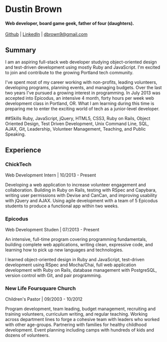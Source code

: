 # Dustin Brown
#### Web developer, board game geek, father of four (daughters).

[Github](http://github.com/dustinbrownman) |
[LinkedIn](http://linkedin.com/in/dustinbrownman) |
<dbrown9@gmail.com>

## Summary
I am an aspiring full-stack web developer studying object-oriented design and test-driven development using mostly Ruby and JavaScript. I'm excited to join and contribute to the growing Portland tech community.

I've spent most of my career working with non-profits, leading volunteers, developing programs, planning events, and managing budgets. Over the last two years I've pursued a growing interest in programming. In July 2013 was accepted into Epicodus, an intensive 4 month, forty hours per week web development class in Portland, OR. What I am learning during this time is preparing me to enter the exciting world of tech as a junior-level developer.

##Skills
Ruby,
JavaScript,
jQuery,
HTML5,
CSS3,
Ruby on Rails,
Object Oriented Design,
Test Driven Development,
Unix Command Line,
SQL,
AJAX,
Git,
Leadership,
Volunteer Management,
Teaching,
and Public Speaking.

## Experience
### ChickTech
Web Development Intern | 10/2013 - Present

Developing a web application to increase volunteer engagement and collaboration. Building in Ruby on Rails, testing with RSpec and Capybara, writing user permissions with Devise and CanCan, and improving usability with jQuery and AJAX. Using agile development with a team of 5 Epicodus students to produce a functional app within two weeks.

### Epicodus
Web Development Studen | 07/2013 - Present

An intensive, full-time program covering programming fundamentals, building complete web applications, writing clean, expressive code, and learning how to pick up new languages and technologies.

I learned object-oriented design in Ruby and JavaScript, test-driven development using RSpec and Mocha/Chai, full web application development with Ruby on Rails, database management with PostgreSQL, version control with Git, and pair programming.

### New Life Foursquare Church
Children's Pastor | 09/2003 - 10/2012

Program development, team leading, budget management, recruiting and training volunteers, curriculum writing, and regular teaching. Working across department lines to forge a cohesive team with leaders who worked with other age-groups. Partnering with families for healthy childhood development. Event planning including camps with hundreds of kids and dozens of volunteers.
